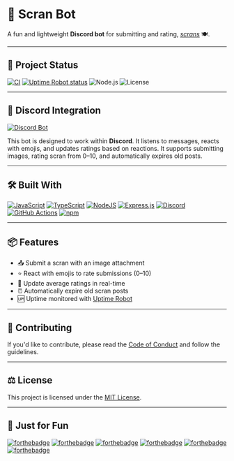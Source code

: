 # 🧀 Scran Bot

A fun and lightweight **Discord bot** for submitting and rating, [_scrans_](https://www.urbandictionary.com/define.php?term=scran) 🍽️.

---

## 🚀 Project Status

[![CI](https://github.com/lanxdrey19/scran/actions/workflows/test.yml/badge.svg)](https://github.com/lanxdrey19/scran/actions/workflows/test.yml)
[![Uptime Robot status](https://img.shields.io/uptimerobot/status/m800676661-0fb0076b784398f0d21309e0?label=Uptime)](https://stats.uptimerobot.com/eiZsELEWh6)
![Node.js](https://img.shields.io/badge/node-20.x-brightgreen)
![License](https://img.shields.io/github/license/lanxdrey19/scran)

---

## 🤖 Discord Integration

[![Discord Bot](https://img.shields.io/badge/Discord%20Bot-%235865F2.svg?&logo=discord&logoColor=white)](#)

This bot is designed to work within **Discord**. It listens to messages, reacts with emojis, and updates ratings based on reactions. It supports submitting images, rating scran from 0–10, and automatically expires old posts.

---

## 🛠️ Built With

[![JavaScript](https://img.shields.io/badge/JavaScript-F7DF1E?logo=javascript&logoColor=000)](#)
[![TypeScript](https://img.shields.io/badge/TypeScript-3178C6?logo=typescript&logoColor=fff)](#)
[![NodeJS](https://img.shields.io/badge/Node.js-6DA55F?logo=node.js&logoColor=white)](#)
[![Express.js](https://img.shields.io/badge/Express.js-%23404d59.svg?logo=express&logoColor=%2361DAFB)](#)
[![Discord](https://img.shields.io/badge/Discord-%235865F2.svg?&logo=discord&logoColor=white)](#)
[![GitHub Actions](https://img.shields.io/badge/GitHub_Actions-2088FF?logo=github-actions&logoColor=white)](#)
[![npm](https://img.shields.io/badge/npm-CB3837?logo=npm&logoColor=fff)](#)

---

## 📦 Features

- 📤 Submit a scran with an image attachment
- ⭐ React with emojis to rate submissions (0–10)
- 🔄 Update average ratings in real-time
- ⏰ Automatically expire old scran posts
- 🆙 Uptime monitored with [Uptime Robot](https://stats.uptimerobot.com/eiZsELEWh6)

---

## 🤝 Contributing

If you'd like to contribute, please read the [Code of Conduct](./CODE_OF_CONDUCT.md) and follow the guidelines.

---

## ⚖️ License

This project is licensed under the [MIT License](./LICENSE).

---

## 🧃 Just for Fun

[![forthebadge](https://forthebadge.com/images/badges/built-with-love.svg)](http://forthebadge.com)
[![forthebadge](https://forthebadge.com/images/badges/built-by-developers.svg)](http://forthebadge.com)
[![forthebadge](https://forthebadge.com/images/badges/mom-made-pizza-rolls.svg)](http://forthebadge.com)
[![forthebadge](https://forthebadge.com/images/badges/does-not-contain-treenuts.svg)](http://forthebadge.com)
[![forthebadge](https://forthebadge.com/images/badges/gluten-free.svg)](http://forthebadge.com)
[![forthebadge](https://forthebadge.com/images/badges/powered-by-water.svg)](http://forthebadge.com)
